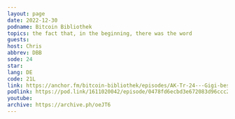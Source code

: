 ```yaml
---
layout: page
date: 2022-12-30
podname: Bitcoin Bibliothek
topics: the fact that, in the beginning, there was the word
guests: 
host: Chris
abbrev: DBB
sode: 24
star: 
lang: DE
code: 21L
link: https://anchor.fm/bitcoin-bibliothek/episodes/AK-Tr-24---Gigi-besucht-die-Bitcoin-Bibliothek---Am-Anfang-war-das-Wort---Interview-e1slq19
podlink: https://pod.link/1611020042/episode/0478fd6ecbd3e672083d96ccc23fcb18
youtube: 
archive: https://archive.ph/oeJT6
---
```

